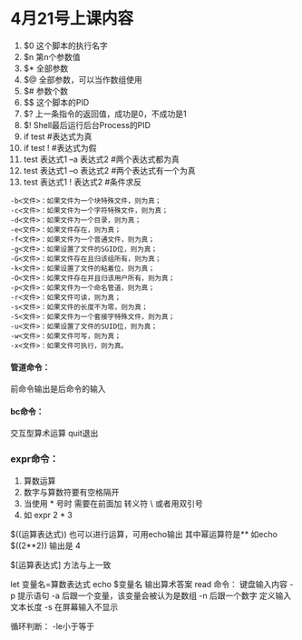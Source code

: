 # 4月21号上课内容

1. $0  这个脚本的执行名字
2. $n  第n个参数值
3. $*  全部参数
4. $@ 全部参数，可以当作数组使用
5. $# 参数个数
6. $$ 这个脚本的PID
7. $? 上一条指令的返回值，成功是0，不成功是1
8. $!  Shell最后运行后台Process的PID
9. if test  #表达式为真
10. if test ! #表达式为假
11. test 表达式1 –a 表达式2  #两个表达式都为真
12. test 表达式1 –o 表达式2  #两个表达式有一个为真
13. test 表达式1 ! 表达式2  #条件求反
 
```
-b<文件>：如果文件为一个块特殊文件，则为真；
-c<文件>：如果文件为一个字符特殊文件，则为真；
-d<文件>：如果文件为一个目录，则为真；
-e<文件>：如果文件存在，则为真；
-f<文件>：如果文件为一个普通文件，则为真；
-g<文件>：如果设置了文件的SGID位，则为真；
-G<文件>：如果文件存在且归该组所有，则为真；
-k<文件>：如果设置了文件的粘着位，则为真；
-O<文件>：如果文件存在并且归该用户所有，则为真；
-p<文件>：如果文件为一个命名管道，则为真；
-r<文件>：如果文件可读，则为真；
-s<文件>：如果文件的长度不为零，则为真；
-S<文件>：如果文件为一个套接字特殊文件，则为真；
-u<文件>：如果设置了文件的SUID位，则为真；
-w<文件>：如果文件可写，则为真；
-x<文件>：如果文件可执行，则为真。
```
 
#### 管道命令：
前命令输出是后命令的输入
 
#### bc命令：
交互型算术运算
quit退出
 
### expr命令：
1. 算数运算
2. 数字与算数符要有空格隔开
3. 当使用 * 号时 需要在前面加 转义符 \ 或者用双引号
4. 如 expr 2 \* 3
 
$((运算表达式)) 也可以进行运算，可用echo输出
其中幂运算符是** 如echo $((2**2))  输出是 4
 
$[运算表达式] 方法与上一致
 
let 变量名=算数表达式
echo $变量名
输出算术答案
read 命令：
键盘输入内容
-p 提示语句
-a 后跟一个变量，该变量会被认为是数组
-n 后跟一个数字 定义输入文本长度
-s 在屏幕输入不显示
 
循环判断：
-le小于等于
